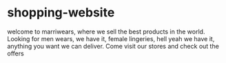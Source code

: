 # shopping-website
welcome to marriwears, where we sell the best products in the world. Looking for men wears, we have it, female lingeries, hell yeah we have it, anything you want we can deliver. Come visit our stores and check out the offers
